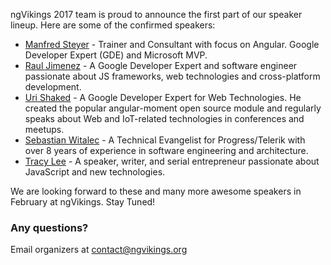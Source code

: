 ngVikings 2017 team is proud to announce the first part of our speaker lineup. Here are some of the confirmed speakers:

* [Manfred Steyer](/speakers/11/) - Trainer and Consultant with focus on Angular. Google Developer Expert (GDE) and Microsoft MVP.
* [Raul Jimenez](/speakers/12/) - A Google Developer Expert and software engineer passionate about JS frameworks, web technologies and cross-platform development.
* [Uri Shaked](/speakers/13/) - A Google Developer Expert for Web Technologies. He created the popular angular-moment open source module and regularly speaks about Web and IoT-related technologies in conferences and meetups.
* [Sebastian Witalec](/speakers/14/) - A Technical Evangelist for Progress/Telerik with over 8 years of experience in software engineering and architecture.
* [Tracy Lee](/speakers/15/) - A speaker, writer, and serial entrepreneur passionate about JavaScript and new technologies.

We are looking forward to these and many more awesome speakers in February at ngVikings. Stay Tuned!

### Any questions?
Email organizers at [contact@ngvikings.org](mailto:contact@ngvikings.org)
